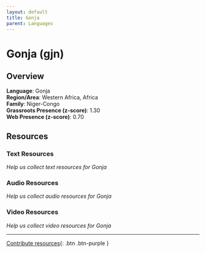 ```yaml
---
layout: default
title: Gonja
parent: Languages
---
```


# Gonja (gjn)

## Overview

**Language**: Gonja  
**Region/Area**: Western Africa, Africa  
**Family**: Niger-Congo  
**Grassroots Presence (z-score)**: 1.30  
**Web Presence (z-score)**: 0.70  

## Resources

### Text Resources
*Help us collect text resources for Gonja*

### Audio Resources
*Help us collect audio resources for Gonja*

### Video Resources
*Help us collect video resources for Gonja*

---

[Contribute resources](https://forms.office.com/e/1SfLJx3u1r){: .btn .btn-purple }
